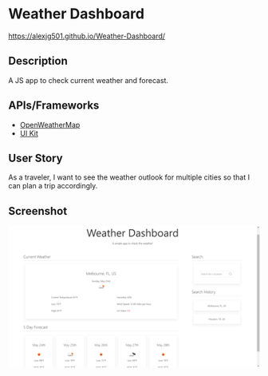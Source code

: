 # Weather Dashboard
https://alexjg501.github.io/Weather-Dashboard/


## Description
A JS app to check current weather and forecast.

## APIs/Frameworks
- [OpenWeatherMap](https://rapidapi.com/community/api/open-weather-map)
- [UI Kit](https://getuikit.com/)

## User Story
As a traveler, I want to see the weather outlook for multiple cities so that I can plan a trip accordingly.


## Screenshot
![Screenshot of weather app](assets/img/screenshot.png)